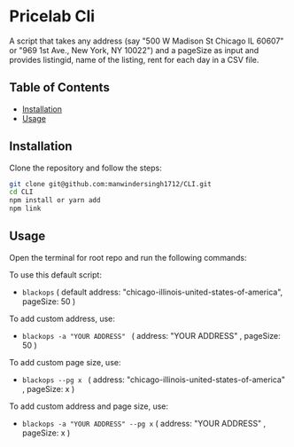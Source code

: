 # Pricelab Cli

A script that takes any address (say "500 W Madison St Chicago IL 60607" or "969 1st Ave., New York, NY 10022") and a pageSize as input and provides listingid, name of the listing, rent for each day in a CSV file.

## Table of Contents

- [Installation](#installation)
- [Usage](#usage)

## Installation

Clone the repository and follow the steps:

```sh
git clone git@github.com:manwindersingh1712/CLI.git
cd CLI
npm install or yarn add
npm link
```

## Usage

Open the terminal for root repo and run the following commands:

To use this default script:
- ```blackops``` ( default address: "chicago-illinois-united-states-of-america", pageSize: 50 )

To add custom address, use:
- ```blackops -a "YOUR ADDRESS" ```  ( address: "YOUR ADDRESS" , pageSize: 50 )

To add custom page size, use:
- ```blackops --pg x ```  ( address: "chicago-illinois-united-states-of-america" , pageSize: x )

To add custom address and page size, use:
- ```blackops -a "YOUR ADDRESS" --pg x``` ( address: "YOUR ADDRESS" , pageSize: x )
